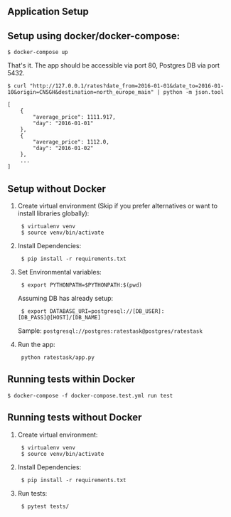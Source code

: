 ## Application Setup

## Setup using docker/docker-compose:
    $ docker-compose up

That's it. The app should be accessible via port 80, Postgres DB via port 5432.

    $ curl "http://127.0.0.1/rates?date_from=2016-01-01&date_to=2016-01-10&origin=CNSGH&destination=north_europe_main" | python -m json.tool

    [
        {
            "average_price": 1111.917,
            "day": "2016-01-01"
        },
        {
            "average_price": 1112.0,
            "day": "2016-01-02"
        },
        ...
    ]

## Setup without Docker
1. Create virtual environment (Skip if you prefer alternatives or want to install libraries globally):

        $ virtualenv venv
        $ source venv/bin/activate
2. Install Dependencies:

        $ pip install -r requirements.txt
3. Set Environmental variables:

        $ export PYTHONPATH=$PYTHONPATH:$(pwd)
    Assuming DB has already setup:

        $ export DATABASE_URI=postgresql://[DB_USER]:[DB_PASS]@[HOST]/[DB_NAME]
     Sample: `postgresql://postgres:ratestask@postgres/ratestask`
4. Run the app:

        python ratestask/app.py

## Running tests within Docker

    $ docker-compose -f docker-compose.test.yml run test

## Running tests without Docker
1. Create virtual environment:

        $ virtualenv venv
        $ source venv/bin/activate
2. Install Dependencies:

        $ pip install -r requirements.txt
3. Run tests:

        $ pytest tests/
